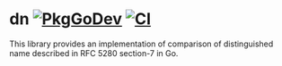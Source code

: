 # dn [![PkgGoDev](https://pkg.go.dev/badge/github.com/tardevnull/dn)](https://pkg.go.dev/github.com/tardevnull/dn)  [![CI](https://github.com/tardevnull/dn/workflows/Go/badge.svg)](https://github.com/tardevnull/dn/actions)
This library provides an implementation of comparison of distinguished name described in RFC 5280 section-7 in Go.
